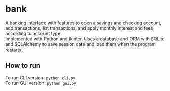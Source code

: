 # bank
A banking interface with features to open a savings and checking account, add transactions, list transactions, and apply monthly interest and fees according to account type. \
Implemented with Python and tkinter. Uses a database and ORM with SQLite and SQLAlchemy to save session data and load them when the program restarts.
## How to run
To run CLI version: `python cli.py` \
To run GUI version: `python gui.py`
